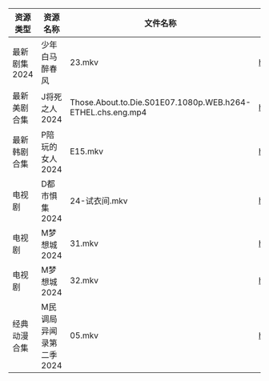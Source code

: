| 资源类型     | 资源名称           | 文件名称                                                       | 分享链接                                 | 更新时间                |
| -------- | -------------- | ---------------------------------------------------------- | ------------------------------------ | ------------------- |
| 最新剧集2024 | 少年白马醉春风        | 23.mkv                                                     | https://www.alipan.com/s/P2RRAUDkLw6 | 2024-08-01 12:10:52 |
| 最新美剧合集   | J将死之人2024      | Those.About.to.Die.S01E07.1080p.WEB.h264-ETHEL.chs.eng.mp4 | https://www.alipan.com/s/DQvuTz4ssNq | 2024-08-01 00:05:48 |
| 最新韩剧合集   | P陪玩的女人2024     | E15.mkv                                                    | https://www.alipan.com/s/d8o7QbXUREf | 2024-08-01 00:10:09 |
| 电视剧      | D都市惧集2024      | 24-试衣间.mkv                                                 | https://www.alipan.com/s/3h7mz7XVT7D | 2024-08-01 12:05:25 |
| 电视剧      | M梦想城2024       | 31.mkv                                                     | https://www.alipan.com/s/3krVYvJuSK6 | 2024-08-01 00:05:59 |
| 电视剧      | M梦想城2024       | 32.mkv                                                     | https://www.alipan.com/s/3krVYvJuSK6 | 2024-08-01 00:05:59 |
| 经典动漫合集   | M民调局异闻录第二季2024 | 05.mkv                                                     | https://www.alipan.com/s/GJ8ZKfQsEVN | 2024-08-01 12:06:04 |
